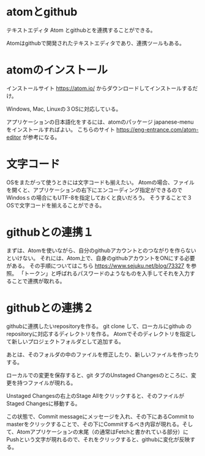 # atomとgithub

テキストエディタ Atom とgithubとを連携することができる。

Atomはgithubで開発されたテキストエディタであり、連携ツールもある。

# atomのインストール

インストールサイト https://atom.io/ からダウンロードしてインストールするだけ。

Windows, Mac, Linuxの３OSに対応している。

アプリケーションの日本語化をするには、atomのパッケージ japanese-menu をインストールすればよい。
こちらのサイト https://eng-entrance.com/atom-editor が参考になる。

# 文字コード

OSをまたがって使うときには文字コードも揃えたい。
Atomの場合、ファイルを開くと、アプリケーションの右下にエンコーディング指定ができるのでWindosｓの場合にもUTF-8を指定しておくと良いだろう。
そうすることで３OSで文字コードを揃えることができる。

# githubとの連携１

まずは、Atomを使いながら、自分のgithubアカウントとのつながりを作らないといけない。
それには、Atom上で、自身のgithubアカウントをONにする必要がある。
その手順についてはこちら https://www.sejuku.net/blog/73327 を参照。
「トークン」と呼ばれるパスワードのようなものを入手してそれを入力することで連携が取れる。

# githubとの連携２

githubに連携したいrepositoryを作る。
git clone して、ローカルにgithub のrepositoryに対応するディレクトリを作る。
Atomでそのディレクトリを指定して新しいプロジェクトフォルダとして追加する。

あとは、そのフォルダの中のファイルを修正したり、新しいファイルを作ったりする。

ローカルでの変更を保存すると、git タブのUnstaged Changesのところに、変更を持つファイルが現れる。

Unstaged Changesの右上のStage Allをクリックすると、そのファイルがStaged Changesに移動する。

この状態で、Commit messageにメッセージを入れ、その下にあるCommit to masterをクリックすることで、その下にCommitするべき内容が現れる。そして、Atomアプリケーションの末尾（の通常はFetchと書かれている部分）にPushという文字が現れるので、それをクリックすると、githubに変化が反映する。
